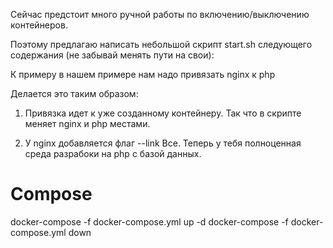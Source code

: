 Сейчас предстоит много ручной работы по включению/выключению контейнеров.

Поэтому предлагаю написать небольшой скрипт start.sh следующего содержания (не забывай менять пути на свои):


<!-- 
#!/bin/bash

site_path="/home/ka/VS_code/Base/KaDevOps/YoDo/Docker/dockertest/www"

mysql_image="mysql"

nginx_image="user1/nginxtest"

php_image="macedigital/phpfpm"


mysql_root_pwd="vecrek"


docker stop php

docker stop nginx

docker stop mysql

docker run --rm -itd --name mysql --env MYSQL_ROOT_PASSWORD=$mysql_root_pwd $mysql_image
docker run --rm -itd --name php --link mysql -v $site_path:/var/www  $php_image
docker run --rm -itd --name nginx --link php -v $site_path:/var/www -p 8008:80 $nginx_image
-->

К примеру в нашем примере нам надо привязать nginx к php

Делается это таким образом:

1.  Привязка идет к уже созданному контейнеру. Так что в скрипте меняет nginx и php местами.

2. У nginx добавляется флаг  --link 
Все. Теперь у тебя полноценная среда разрабоки на php с базой данных.
# Compose
<!-- 
version: "3"
services:
        mysql:
                image: mysql
                ports:
                        - 3306:3306
                environment:
                        - MYSQL_ROOT_PASSWORD=vecrek
        nginx:
                image: user1/nginxtest
                ports:
                        - 80:80
                links:
                        - php
                volumes:
                        - /home/ubuntu/dockertest/www:/var/www
        php:
                image: macedigital/phpfpm
                volumes:
                        - /home/ubuntu/dockertest/www:/var/www -->

docker-compose -f docker-compose.yml up -d
docker-compose -f docker-compose.yml down